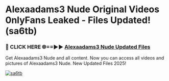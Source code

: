 # Alexaadams3 Nude Original Videos 0nlyFans Leaked - Files Updated! (sa6tb)

<h3>🔴 CLICK HERE 🌐==►► <a href="https://tinyurl.com/yrmya6cz" rel="nofollow">Alexaadams3 Nude Updated Files</a></h3>

Get Alexaadams3 Nude and all content. Now you can access all videos and pictures of Alexaadams3 Nude. New Updated Files 2025!

[![sa6tb](https://i.imgur.com/FMdXYCs.gif)](https://tinyurl.com/yrmya6cz)
